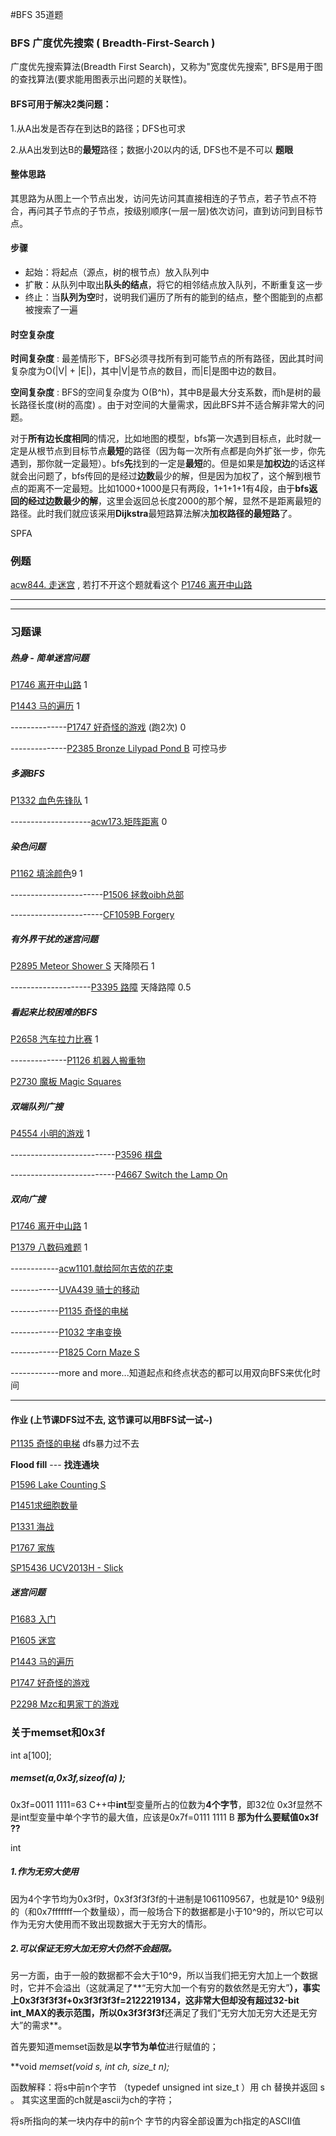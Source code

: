 #BFS 35道题

### BFS 广度优先搜索 ( Breadth-First-Search )

广度优先搜索算法(Breadth First Search)，又称为"宽度优先搜索",  BFS是用于图的查找算法(要求能用图表示出问题的关联性)。

#### BFS可用于解决2类问题：

1.从A出发是否存在到达B的路径；DFS也可求

2.从A出发到达B的**最短**路径；数据小20以内的话, DFS也不是不可以 **题眼**

#### 整体思路

其思路为从图上一个节点出发，访问先访问其直接相连的子节点，若子节点不符合，再问其子节点的子节点，按级别顺序(一层一层)依次访问，直到访问到目标节点。



#### 步骤

- 起始：将起点（源点，树的根节点）放入队列中
- 扩散：从队列中取出**队头的结点**，将它的相邻结点放入队列，不断重复这一步
- 终止：当**队列为空**时，说明我们遍历了所有的能到的结点，整个图能到的点都被搜索了一遍









#### 时空复杂度

**时间复杂度** : 最差情形下，BFS必须寻找所有到可能节点的所有路径，因此其时间复杂度为O(|V| + |E|)，其中|V|是节点的数目，而|E|是图中边的数目。

**空间复杂度** : BFS的空间复杂度为 O(B^h)，其中B是最大分支系数，而h是树的最长路径长度(树的高度) 。由于对空间的大量需求，因此BFS并不适合解非常大的问题。



对于**所有边长度相同**的情况，比如地图的模型，bfs第一次遇到目标点，此时就一定是从根节点到目标节点**最短**的路径（因为每一次所有点都是向外扩张一步，你先遇到，那你就一定最短）。bfs**先**找到的一定是**最短**的。但是如果是**加权边**的话这样就会出问题了，bfs传回的是经过**边数**最少的解，但是因为加权了，这个解到根节点的距离不一定最短。比如1000+1000是只有两段，1+1+1+1有4段，由于**bfs返回的经过边数最少的解**，这里会返回总长度2000的那个解，显然不是距离最短的路径。此时我们就应该采用**Dijkstra**最短路算法解决**加权路径的最短路**了。

SPFA

### 例题

[acw844. 走迷宫](https://www.acwing.com/problem/content/846/)   , 若打不开这个题就看这个 [P1746 离开中山路](https://www.luogu.com.cn/problem/P1746) 

 

------

------



### 习题课

##### 热身 - 简单迷宫问题

[P1746 离开中山路](https://www.luogu.com.cn/problem/P1746)  1

[P1443 马的遍历](https://www.luogu.com.cn/problem/P1443)  1

--------------[P1747 好奇怪的游戏](https://www.luogu.com.cn/problem/P1747) (跑2次) 0

--------------[P2385 Bronze Lilypad Pond B](https://www.luogu.com.cn/problem/P2385) 可控马步

##### 多源BFS

[P1332 血色先锋队](https://www.luogu.com.cn/problem/P1332)  1

--------------------[acw173.矩阵距离](https://www.acwing.com/problem/content/175/)  0



##### 染色问题

[P1162 填涂颜色](https://www.luogu.com.cn/problem/P1162)9 1

-----------------------[P1506 拯救oibh总部](https://www.luogu.com.cn/problem/P1506) 

-----------------------[CF1059B Forgery](https://www.luogu.com.cn/problem/CF1059B) 



##### 有外界干扰的迷宫问题

[P2895 Meteor Shower S](https://www.luogu.com.cn/problem/P2895) 天降陨石 1

--------------------[P3395 路障](https://www.luogu.com.cn/problem/P3395) 天降路障 0.5



##### 看起来比较困难的BFS

[P2658 汽车拉力比赛](https://www.luogu.com.cn/problem/P2658) 1

--------------[P1126 机器人搬重物](https://www.luogu.com.cn/problem/P1126) 

[P2730 魔板 Magic Squares](https://www.luogu.com.cn/problem/P2730) 



##### 双端队列广搜 

[P4554 小明的游戏](https://www.luogu.com.cn/problem/P4554) 1

--------------------------[P3596 棋盘](https://www.luogu.com.cn/problem/P3956) 

--------------------------[P4667 Switch the Lamp On](https://www.luogu.com.cn/problem/P4667) 



##### 双向广搜

[P1746 离开中山路](https://www.luogu.com.cn/problem/P1746) 1

[P1379 八数码难题](https://www.luogu.com.cn/problem/P1379)  1

------------[acw1101.献给阿尔吉侬的花束](https://www.acwing.com/problem/content/description/1103/?utm_source=wechat_session&utm_medium=social&utm_oi=1237383479098585088) 

------------[UVA439 骑士的移动](https://www.luogu.com.cn/problem/UVA439) 

------------[P1135 奇怪的电梯](https://www.luogu.com.cn/problem/P1135) 

------------[P1032 字串变换](https://www.luogu.com.cn/problem/P1032) 

------------[P1825 Corn Maze S](https://www.luogu.com.cn/problem/P1825) 

------------more and more...知道起点和终点状态的都可以用双向BFS来优化时间



------





#### 作业 (上节课DFS过不去, 这节课可以用BFS试一试~)

[P1135 奇怪的电梯](https://www.luogu.com.cn/problem/P1135)  dfs暴力过不去

**Flood fill** --- **找连通块**

[P1596 Lake Counting S](https://www.luogu.com.cn/problem/P1596) 

[P1451求细胞数量](https://www.luogu.com.cn/problem/P1451) 

[P1331 海战](https://www.luogu.com.cn/problem/P1331) 

[P1767 家族](https://www.luogu.com.cn/problem/P1767) 

[SP15436 UCV2013H - Slick](https://www.luogu.com.cn/problem/SP15436) 

##### 迷宫问题

[P1683 入门](https://www.luogu.com.cn/problem/P1683) 

[P1605 迷宫](https://www.luogu.com.cn/problem/P1605) 

[P1443 马的遍历](https://www.luogu.com.cn/problem/P1443) 

[P1747 好奇怪的游戏](https://www.luogu.com.cn/problem/P1747) 

[P2298 Mzc和男家丁的游戏 ](https://www.luogu.com.cn/problem/P2298) 

















### 关于memset和0x3f

int a[100];

##### memset(a,0x3f,sizeof(a) );

0x3f=0011 1111=63
C++中**int**型变量所占的位数为**4个字节**，即32位
0x3f显然不是int型变量中单个字节的最大值，应该是0x7f=0111 1111 B
**那为什么要赋值0x3f ??**



int 



##### 1.作为无穷大使用

因为4个字节均为0x3f时，0x3f3f3f3f的十进制是1061109567，也就是10^ 9级别的（和0x7fffffff一个数量级），而一般场合下的数据都是小于10^9的，所以它可以作为无穷大使用而不致出现数据大于无穷大的情形。

##### 2.可以保证无穷大加无穷大仍然不会超限。

另一方面，由于一般的数据都不会大于10^9，所以当我们把无穷大加上一个数据时，它并不会溢出（这就满足了**“无穷大加一个有穷的数依然是无穷大”**），事实上0x3f3f3f3f+0x3f3f3f3f=2122219134，这非常大但却没有超过32-bit int_MAX的表示范围，所以0x3f3f3f3f**还满足了我们“无穷大加无穷大还是无穷大”的需求**。



首先要知道memset函数是**以字节为单位**进行赋值的；

**void *memset(void *s, int ch, size_t n);**

函数解释：将s中前n个字节 （typedef unsigned int size_t ）用 ch 替换并返回 s 。
其实这里面的ch就是ascii为ch的字符；

将s所指向的某一块内存中的前n个 字节的内容全部设置为ch指定的ASCII值







